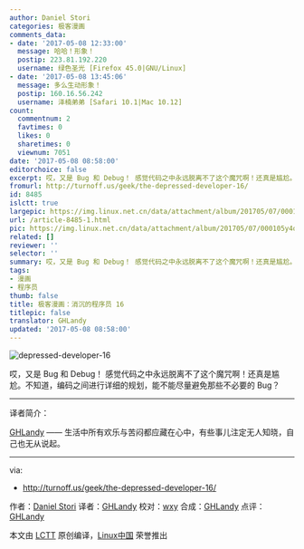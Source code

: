 ```yaml
---
author: Daniel Stori
categories: 极客漫画
comments_data:
- date: '2017-05-08 12:33:00'
  message: 哈哈！形象！
  postip: 223.81.192.220
  username: 绿色圣光 [Firefox 45.0|GNU/Linux]
- date: '2017-05-08 13:45:06'
  message: 多么生动形象！
  postip: 160.16.56.242
  username: 泽楠弟弟 [Safari 10.1|Mac 10.12]
count:
  commentnum: 2
  favtimes: 0
  likes: 0
  sharetimes: 0
  viewnum: 7051
date: '2017-05-08 08:58:00'
editorchoice: false
excerpt: 哎，又是 Bug 和 Debug！ 感觉代码之中永远脱离不了这个魔咒啊！还真是尴尬。不知道，编码之间进行详细的规划，能不能尽量避免那些不必要的 Bug？
fromurl: http://turnoff.us/geek/the-depressed-developer-16/
id: 8485
islctt: true
largepic: https://img.linux.net.cn/data/attachment/album/201705/07/000105y4q8mxr89655xfzg.png.large.jpg
url: /article-8485-1.html
pic: https://img.linux.net.cn/data/attachment/album/201705/07/000105y4q8mxr89655xfzg.png.thumb.jpg
related: []
reviewer: ''
selector: ''
summary: 哎，又是 Bug 和 Debug！ 感觉代码之中永远脱离不了这个魔咒啊！还真是尴尬。不知道，编码之间进行详细的规划，能不能尽量避免那些不必要的 Bug？
tags:
- 漫画
- 程序员
thumb: false
title: 极客漫画：消沉的程序员 16
titlepic: false
translator: GHLandy
updated: '2017-05-08 08:58:00'
---
```


![depressed-developer-16](https://img.linux.net.cn/data/attachment/album/201705/07/000105y4q8mxr89655xfzg.png)


哎，又是 Bug 和 Debug！ 感觉代码之中永远脱离不了这个魔咒啊！还真是尴尬。不知道，编码之间进行详细的规划，能不能尽量避免那些不必要的 Bug？




---


译者简介：


[GHLandy](http://GHLandy.com) —— 生活中所有欢乐与苦闷都应藏在心中，有些事儿注定无人知晓，自己也无从说起。




---


via:


* <http://turnoff.us/geek/the-depressed-developer-16/>


作者：[Daniel Stori](http://turnoff.us/about/) 译者：[GHLandy](https://github.com/GHLandy) 校对：[wxy](https://github.com/wxy) 合成：[GHLandy](https://github.com/GHLandy) 点评：[GHLandy](https://github.com/GHLandy)


本文由 [LCTT](https://github.com/LCTT/TranslateProject) 原创编译，[Linux中国](https://linux.cn/) 荣誉推出